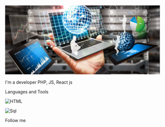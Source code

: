 ![Header](https://github.com/VasKaleev/VasKaleev/blob/main/assets/scale_1200.png)

I'm a developer PHP, JS, React js

Languages and Tools

![HTML](https://img.shields.io/badge/HTML-<COLOR>)

![Sql](https://img.shields.io/badge/SQL-<COLOR>)

Follow me

